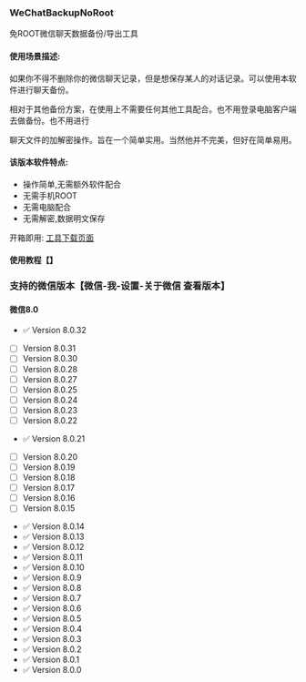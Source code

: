 ### WeChatBackupNoRoot 

免ROOT微信聊天数据备份/导出工具


#### 使用场景描述:

如果你不得不删除你的微信聊天记录，但是想保存某人的对话记录。可以使用本软件进行聊天备份。

相对于其他备份方案，在使用上不需要任何其他工具配合。也不用登录电脑客户端去做备份。也不用进行

聊天文件的加解密操作。旨在一个简单实用。当然他并不完美，但好在简单易用。


#### 该版本软件特点:

- 操作简单,无需额外软件配合
- 无需手机ROOT
- 无需电脑配合
- 无需解密,数据明文保存

开箱即用: [工具下载页面](https://github.com/MiDuoKi/WechatBackupNoRoot/releases)

#### 使用教程【】








### 支持的微信版本【微信-我-设置-关于微信 查看版本】


#### 微信8.0

- :white_check_mark: Version 8.0.32 
- [ ] Version 8.0.31 
- [ ] Version 8.0.30 
- [ ] Version 8.0.28 
- [ ] Version 8.0.27
- [ ] Version 8.0.25 
- [ ] Version 8.0.24 
- [ ] Version 8.0.23 
- [ ] Version 8.0.22 
- :white_check_mark: Version 8.0.21 
- [ ] Version 8.0.20 
- [ ] Version 8.0.19 
- [ ] Version 8.0.18 
- [ ] Version 8.0.17 
- [ ] Version 8.0.16
- [ ] Version 8.0.15 
- :white_check_mark: Version 8.0.14 
- :white_check_mark: Version 8.0.13 
- :white_check_mark: Version 8.0.12 
- :white_check_mark: Version 8.0.11
- :white_check_mark: Version 8.0.10 
- :white_check_mark: Version 8.0.9 
- :white_check_mark: Version 8.0.8 
- :white_check_mark: Version 8.0.7 
- :white_check_mark: Version 8.0.6
- :white_check_mark: Version 8.0.5 
- :white_check_mark: Version 8.0.4 
- :white_check_mark: Version 8.0.3 
- :white_check_mark: Version 8.0.2 
- :white_check_mark: Version 8.0.1
- :white_check_mark: Version 8.0.0

